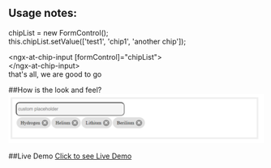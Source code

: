 ## Usage notes:

chipList = new FormControl();  
this.chipList.setValue(['test1', 'chip1', 'another chip']);  
  
<ngx-at-chip-input [formControl]="chipList">  
\</ngx-at-chip-input>  
that's all, we are good to go  

##How is the look and feel?
![Chip Input Image](https://github.com/arunthirumani/ngx-at/blob/arun-no-formControl-support/projects/demo/src/assets/chip-input.png)

##Live Demo
[Click to see Live Demo](https://stackblitz.com/edit/angular-8-getting-started-9tjibe?file=src%2Fapp%2Fapp.component.ts)   

